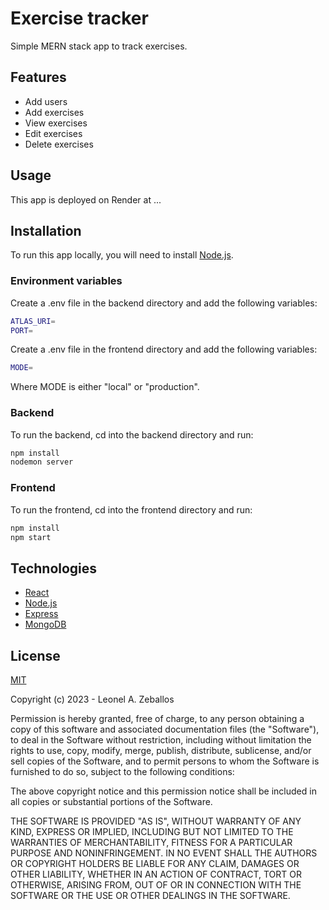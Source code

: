 # Exercise tracker

Simple MERN stack app to track exercises.

## Features

- Add users
- Add exercises
- View exercises
- Edit exercises
- Delete exercises

## Usage

This app is deployed on Render at ...

## Installation

To run this app locally, you will need to install [Node.js](https://nodejs.org/en/).

### Environment variables

Create a .env file in the backend directory and add the following variables:

```bash
ATLAS_URI=
PORT=
```

Create a .env file in the frontend directory and add the following variables:

```bash
MODE=
```

Where MODE is either "local" or "production".

### Backend

To run the backend, cd into the backend directory and run:

```bash
npm install
nodemon server
```

### Frontend

To run the frontend, cd into the frontend directory and run:

```bash
npm install
npm start
```

## Technologies

- [React](https://reactjs.org/)
- [Node.js](https://nodejs.org/en/)
- [Express](https://expressjs.com/)
- [MongoDB](https://www.mongodb.com/)

## License

[MIT](https://choosealicense.com/licenses/mit/)

Copyright (c) 2023 - Leonel A. Zeballos

Permission is hereby granted, free of charge, to any person obtaining a copy
of this software and associated documentation files (the "Software"), to deal
in the Software without restriction, including without limitation the rights
to use, copy, modify, merge, publish, distribute, sublicense, and/or sell
copies of the Software, and to permit persons to whom the Software is
furnished to do so, subject to the following conditions:

The above copyright notice and this permission notice shall be included in all
copies or substantial portions of the Software.

THE SOFTWARE IS PROVIDED "AS IS", WITHOUT WARRANTY OF ANY KIND, EXPRESS OR
IMPLIED, INCLUDING BUT NOT LIMITED TO THE WARRANTIES OF MERCHANTABILITY,
FITNESS FOR A PARTICULAR PURPOSE AND NONINFRINGEMENT. IN NO EVENT SHALL THE
AUTHORS OR COPYRIGHT HOLDERS BE LIABLE FOR ANY CLAIM, DAMAGES OR OTHER
LIABILITY, WHETHER IN AN ACTION OF CONTRACT, TORT OR OTHERWISE, ARISING FROM,
OUT OF OR IN CONNECTION WITH THE SOFTWARE OR THE USE OR OTHER DEALINGS IN THE
SOFTWARE.
